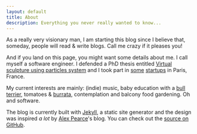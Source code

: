 ```yaml
---
layout: default
title: About
description: Everything you never really wanted to know...
---
```


As a really very visionary man, I am starting this blog since I believe that, someday, people will read & write blogs. Call me crazy if it pleases you!

And if you land on this page, you might want some details about me. I call myself a software engineer. I defended a PhD thesis entitled [Virtual sculpture using particles system](http://www.theses.fr/2010ISAM0030) and I took part in [some](http://tinyclues.com) [startups](http://capitainetrain.com) in Paris, France.

My current interests are mainly: (indie) music, baby education with a [bull terrier](http://en.wikipedia.org/wiki/Bull_Terrier), tomatoes & [burrata](http://en.wikipedia.org/wiki/Burrata), contemplation and balcony food gardening. Oh and software.

The blog is currently built with [Jekyll](https://github.com/mojombo/jekyll), a static site generator and the design was inspired *a lot* by [Alex Pearce](http://alexpearce.me)'s blog. You can check out the [source on GitHub](https://github.com/mrchlblng/mrchlblng.github.io).
